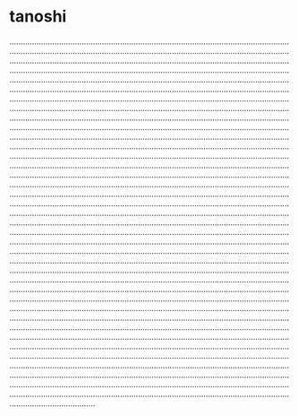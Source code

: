 # tanoshi

..............................................................................................................................................................................................................................................................................................................................................................................................................................................................................................................................................................................................................................................................................................................................................................................................................................................................................................................................................................................................................................................................................................................................................................................................................................................................................................................................................................................................................................................................................................................................................................................................................................................................................................................................................................................................................................................................................................................................................................................................................................................................................................................................................................................................................................................................................................................................................................................................................................................................................................................................................................................................................................................................................................................................................................................................................................................................................................................................................................................................................................................................................................................................................................................................................................................................................................................................................................................................................................................................................................................................................................................................................................................................................................................................................................................................................................................................................................................................................................................................................................................................................................................................................................................................................................................................................................................................................................................................................................................................................................................................................................................................................................................................................................................................................................................................................................................................................................................................................